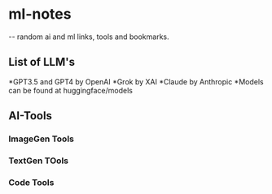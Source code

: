 # ml-notes
 -- random ai and ml links, tools and bookmarks. 

## List of LLM's

*GPT3.5 and GPT4 by OpenAI
*Grok by XAI
*Claude by Anthropic
*Models can be found at huggingface/models

## AI-Tools

### ImageGen Tools

### TextGen TOols

### Code Tools
